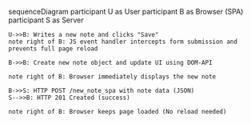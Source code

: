 sequenceDiagram
    participant U as User
    participant B as Browser (SPA)
    participant S as Server

    U->>B: Writes a new note and clicks "Save"
    note right of B: JS event handler intercepts form submission and prevents full page reload

    B->>B: Create new note object and update UI using DOM-API

    note right of B: Browser immediately displays the new note

    B->>S: HTTP POST /new_note_spa with note data (JSON)
    S-->>B: HTTP 201 Created (success)

    note right of B: Browser keeps page loaded (No reload needed)

